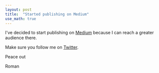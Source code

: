 ```yaml
---
layout: post
title:  "Started publishing on Medium"
use_math: true
---
```


I've decided to start publishing on [Medium](https://medium.com/@romanorac) because I can reach a greater audience there.

Make sure you follow me on [Twitter](https://twitter.com/romanorac).

Peace out

Roman
